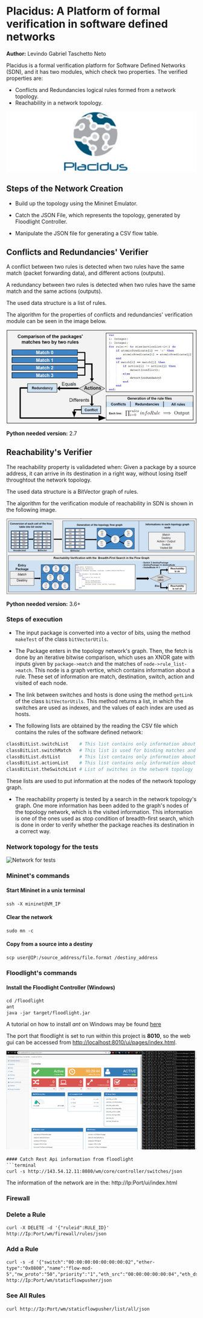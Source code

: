 # Placidus: A Platform of formal verification in software defined networks
__Author:__ Levindo Gabriel Taschetto Neto

Placidus is a formal verification platform for Software Defined Networks (SDN), and it has two modules, which check two properties.
The verified properties are: 
*  Conflicts and Redundancies logical rules formed from a network topology.
*  Reachability in a network topology.

![Logo of Placidus](resources/Logo-Placidus.jpg)

## Steps of the Network Creation

* Build up the topology using the Mininet Emulator.

* Catch the JSON File, which represents the topology, generated by Floodlight Controller.

* Manipulate the JSON file for generating a CSV flow table. 


## Conflicts and Redundancies' Verifier

A conflict between two rules is detected when two rules have the same match (packet forwarding data), and different actions (outputs).

A redundancy between two rules is detected when two rules have the same match and the same actions (outputs).

The used data structure is a list of rules.

The algorithm for the properties of conflicts and redundancies' verification module can be seen in the image below.

![Conflicts and Redundancies Module](resources/conflicts_redundancies_algorithmic.jpg)

**Python needed version:** 2.7

## Reachability's Verifier 

The reachability property is validadeted when:
Given a package by a source address, it can arrive in its destination in a right way, without losing itself throughtout the network topology.

The used data structure is a BitVector graph of rules.

The algorithm for the verification module of reachability in SDN is shown in the following image.

![Redundancy Module](resources/reachability_algorithmic.jpg)

**Python needed version:** 3.6+

### Steps of execution

* The input package is converted into a vector of bits, using the method `makeTest` of the class `bitVectorUtils`.

* The Package enters in the topology network's graph. Then, the fetch is done by an iterative bitwise comparison, which uses an XNOR gate with inputs given by `package->match` and the matches of `node->rule_list->match`. This node is a graph vertice, which contains information about a rule. These set of information are match, destination, switch, action and visited of each node.

* The link between switches and hosts is done using the method `getLink` of the class `bitVectorUtils`.
This method returns a list, in which the switches are used as indexes, and the values of each index are used as hosts.

* The following lists are obtained by the reading the CSV file which contains the rules of the software defined network:
```python
classBitList.switchList    # This list contains only information about switches according to the network topology {switch : rule}
classBitList.switchMatch   # This list is used for binding matches and switches of the network topology
classBitList.dstList       # This list contains only information about the destination of packages throughout the network
classBitList.actionList    # This list contains only information about the predicates' actions with the same index of the fetched match
classBitList.theSwitchList # List of switches in the network topology
```

These lists are used to put information at the nodes of the network topology graph.

* The reachability property is tested by a search in the network topology's graph. 
One more information has been added to the graph's nodes of the topology network, which is the visited information. 
This information is one of the ones used as stop condition of breadth-first search, which is done in order to verify whether the package reaches its destination in a correct way.

### Network topology for the tests
![Network for tests](reachability-module/src/main/resources/topology_network.png)

### Mininet's commands

#### Start Mininet in a unix terminal
```terminal
ssh -X mininet@VM_IP
```

#### Clear the network
```terminal
sudo mn -c
```

#### Copy from a source into a destiny
```terminal
scp user@IP:/source_address/file.format /destiny_address
```

### Floodlight's commands
#### Install the Floodlight Controller (Windows)
```terminal
cd /floodlight
ant
java -jar target/floodlight.jar
```

A tutorial on how to install *ant* on Windows may be found [here](https://mkyong.com/ant/how-to-install-apache-ant-on-windows)

The port that floodlight is set to run within this project is **8010**, so the web gui can be accessed from [http://localhost:8010/ui/pages/index.html](http://localhost:8010/ui/pages/index.html).

![Floodlight](sdn-controller/resources/run.png)

```
#### Catch Rest Api information from floodlight
```terminal
curl -s http://143.54.12.11:8080/wm/core/controller/switches/json
```
The information of the network are in the: 
http://Ip:Port/ui/index.html

### Firewall

### Delete a Rule
```terminal
curl -X DELETE -d '{"ruleid":RULE_ID}' http://Ip:Port/wm/firewall/rules/json
```

### Add a Rule
``` terminal
curl -s -d '{"switch":"00:00:00:00:00:00:00:02","ether-type":"0x0800","name":"flow-mod-5","nw_proto":"50","priority":"1","eth_src":"00:00:00:00:00:04","eth_dst":"00:00:00:00:00:02"}' http://Ip:Port/wm/staticflowpusher/json
```
### See All Rules
``` terminal
curl http://Ip:Port/wm/staticflowpusher/list/all/json
```
